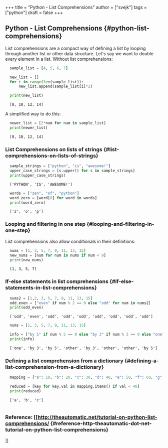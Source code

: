 +++
title = "Python - List Comprehensions"
author = ["svejk"]
tags = ["python"]
draft = false
+++

## Python - List Comprehensions {#python-list-comprehensions}

List comprehensions are a compact way of defining a list by looping
through another list or other data structure. Let's say we want to
double every element in a list. Without list comprehensions:

```python
  sample_list = [4, 5, 6, 7]

  new_list = []
  for i in range(len(sample_list)):
      new_list.append(sample_list[i]*2)

  print(new_list)
```

```text
  [8, 10, 12, 14]
```

A simplified way to do this:

```python
  newer_list = [2*num for num in sample_list]
  print(newer_list)
```

```text
  [8, 10, 12, 14]
```


### List Comprehensions on lists of strings {#list-comprehensions-on-lists-of-strings}

```python
  sample_strings = ["python", "is", "awesome!"]
  upper_case_strings = [s.upper() for s in sample_strings]
  print(upper_case_strings)
```

```text
  ['PYTHON', 'IS', 'AWESOME!']
```

```python
  words = ["zen", "of", "python"]
  word_zero = [word[0] for word in words]
  print(word_zero)
```

```text
  ['z', 'o', 'p']
```


### Looping and filtering in one step {#looping-and-filtering-in-one-step}

List comprehensions also allow conditionals in their definitions:

```python
  nums = [1, 3, 5, 7, 9, 11, 13, 15]
  new_nums = [num for num in nums if num < 9]
  print(new_nums)
```

```text
  [1, 3, 5, 7]
```


### If-else statements in list comprehensions {#if-else-statements-in-list-comprehensions}

```python
  nums2 = [1,2, 3, 5, 7, 9, 11, 13, 15]
  odd_even = ["even" if num % 2 == 0 else "odd" for num in nums2]
  print(odd_even)
```

```text
  ['odd', 'even', 'odd', 'odd', 'odd', 'odd', 'odd', 'odd', 'odd']
```

```python
  nums = [1, 3, 5, 7, 9, 11, 13, 15]

  info = ["by 5" if num % 5 == 0 else "by 3" if num % 3 == 0 else "one" if num == 1 else "other" for num in nums]
  print(info)
```

```text
  ['one', 'by 3', 'by 5', 'other', 'by 3', 'other', 'other', 'by 5']
```


### Defining a list comprehension from a dictionary {#defining-a-list-comprehension-from-a-dictionary}

```python
  mapping = {"a": 10, "b": 20, "c": 30, "d": 40, "e": 50, "f": 60, "g": 70, "h": 80}

  reduced = [key for key,val in mapping.items() if val < 40]
  print(reduced)
```

```text
  ['a', 'b', 'c']
```

```python

```


### Reference: [[<http://theautomatic.net/tutorial-on-python-list-comprehensions/> {#reference-http-theautomatic-dot-net-tutorial-on-python-list-comprehensions}

]]
